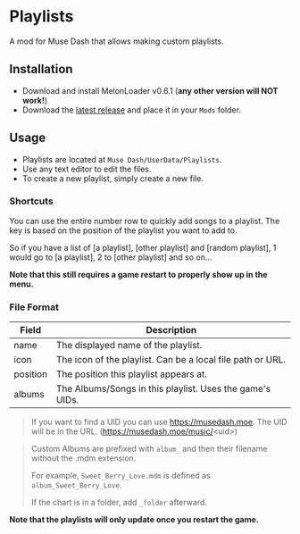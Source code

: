 # Playlists
A mod for Muse Dash that allows making custom playlists.

## Installation

- Download and install MelonLoader v0.6.1 (**any other version will NOT work!**)
- Download the [latest release](https://github.com/MDMods/Playlists/releases) and place it in your `Mods` folder.

## Usage

- Playlists are located at `Muse Dash/UserData/Playlists`.
- Use any text editor to edit the files.
- To create a new playlist, simply create a new file.

### Shortcuts

You can use the entire number row to quickly add songs to a playlist.
The key is based on the position of the playlist you want to add to.

So if you have a list of [a playlist], [other playlist] and [random playlist], 1 would go to [a playlist], 2 to [other playlist] and so on...

**Note that this still requires a game restart to properly show up in the menu.**

### File Format

| Field    | Description                                                |
|----------|------------------------------------------------------------|
| name     | The displayed name of the playlist.                        |
| icon     | The icon of the playlist. Can be a local file path or URL. |
| position | The position this playlist appears at.                     |
| albums   | The Albums/Songs in this playlist. Uses the game's UIDs.   |

> If you want to find a UID you can use https://musedash.moe. The UID will be in the URL. (https://musedash.moe/music/<uid\>)

> Custom Albums are prefixed with `album_` and then their filename without the .mdm extension.
>
> For example, `Sweet_Berry_Love.mdm` is defined as `album_Sweet_Berry_Love`.
> 
> If the chart is in a folder, add `_folder` afterward.

**Note that the playlists will only update once you restart the game.**

